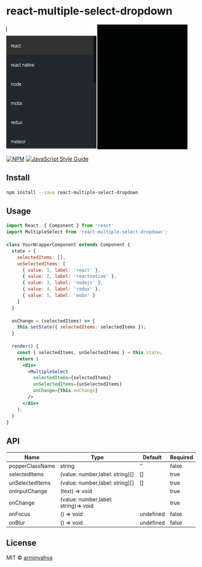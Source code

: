 # react-multiple-select-dropdown
![](/preview/MultiSelect.gif)

[![NPM](https://img.shields.io/npm/v/react-multiple-select-dropdown.svg)](https://www.npmjs.com/package/react-multiple-select-dropdown) [![JavaScript Style Guide](https://img.shields.io/badge/code_style-standard-brightgreen.svg)](https://standardjs.com)

## Install

```bash
npm install --save react-multiple-select-dropdown
```



## Usage
```jsx
import React, { Component } from 'react'
import MultipleSelect from 'react-multiple-select-dropdown';

class YourWrapperComponent extends Component {
  state = {
    selectedItems: [],
    unSelectedItems: [
      { value: 1, label: 'react' },
      { value: 2, label: 'reactnative' },
      { value: 3, label: 'nodejs' },
      { value: 4, label: 'redux' },
      { value: 5, label: 'mobx' }
    ]
  }

  onChange = (selectedItems) => {
    this.setState({ selectedItems: selectedItems });
  }

  render() {
    const { selectedItems, unSelectedItems } = this.state;
    return (
      <div>
        <MultipleSelect
          selectedItems={selectedItems}
          unSelectedItems={unSelectedItems}
          onChange={this.onChange}
        />
      </div>
    );
  }
}

```
API
---

| Name                    | Type                                 | Default   | Required |
|-------------------------|--------------------------------------|-----------|----------|
| popperClassName         | string                               | ''        | false    |
| selectedItems           | {value: number,label: string}[]      | []        | true     |
| unSelectedItems         | {value: number,label: string}[]      | []        | true     |
| onInputChange           | (text) => void                       |           | true    |
| onChange                | (value: number,label: string)=> void |           | true     |
| onFocus                 | () => void                           | undefined | false    |
| onBlur                  | () => void                           | undefined | false    |


## License

MIT © [arminyahya](https://github.com/arminyahya)
